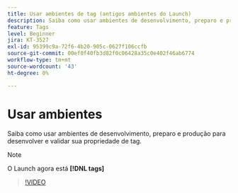 ```yaml
---
title: Usar ambientes de tag (antigos ambientes do Launch)
description: Saiba como usar ambientes de desenvolvimento, preparo e produção para desenvolver e validar sua propriedade de tag.
feature: Tags
level: Beginner
jira: KT-3527
exl-id: 95399c9a-72f6-4b20-905c-0627f106ccfb
source-git-commit: 00ef0f40fb3d82f0c06428a35c0e402f46ab6774
workflow-type: tm+mt
source-wordcount: '43'
ht-degree: 0%

---
```


# Usar ambientes

Saiba como usar ambientes de desenvolvimento, preparo e produção para desenvolver e validar sua propriedade de tag.

>[!NOTE]
>
> O Launch agora está **[!DNL tags]**

>[!VIDEO](https://video.tv.adobe.com/v/28729/?learn=on)
